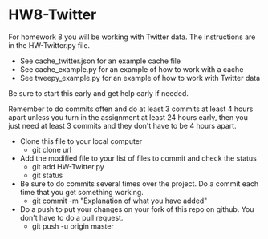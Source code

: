 # HW8-Twitter
For homework 8 you will be working with Twitter data.  The instructions are in the HW-Twitter.py file.

- See cache_twitter.json for an example cache file 
- See cache_example.py for an example of how to work with a cache
- See tweepy_example.py for an example of how to work with Twitter data

Be sure to start this early and get help early if needed.

Remember to do commits often and do at least 3 commits at least 4 hours apart unless you turn in the assignment at least 24 hours early, then you just need at least 3 commits and they don't have to be 4 hours apart.   
- Clone this file to your local computer
  - git clone url 
- Add the modified file to your list of files to commit and check the status
  - git add HW-Twitter.py
  - git status
- Be sure to do commits several times over the project. Do a commit each time that you get something working.
  - git commit -m "Explanation of what you have added"
- Do a push to put your changes on your fork of this repo on github. You don't have to do a pull request.
  - git push -u origin master

